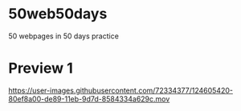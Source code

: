 # 50web50days
50 webpages in 50 days practice

# Preview 1

https://user-images.githubusercontent.com/72334377/124605420-80ef8a00-de89-11eb-9d7d-8584334a629c.mov
